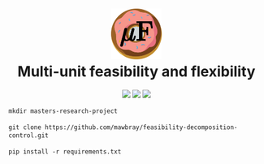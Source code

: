 <h1 align="center">
  <a href="https://github.com/mawbray/mu.F/blob/main/mu_.png">
    <img src="https://github.com/mawbray/mu.F/blob/main/mu_.png" width="100" height="100" /></a><br>
  <b>Multi-unit feasibility and flexibility</b><br>
</h1>
<p align="center">
      <a href="https://www.python.org/doc/versions/">
        <img src="https://img.shields.io/badge/python-3.10-blue.svg" /></a>  
      <a href="https://opensource.org/license/mit">
        <img src="https://img.shields.io/badge/license-MIT-orange" /></a>
      <a href="https://github.com/astral-sh/ruff">
        <img src="https://img.shields.io/endpoint?url=https://raw.githubusercontent.com/astral-sh/ruff/main/assets/badge/v2.json" /></a>
</p>


```
mkdir masters-research-project

git clone https://github.com/mawbray/feasibility-decomposition-control.git

pip install -r requirements.txt

```
